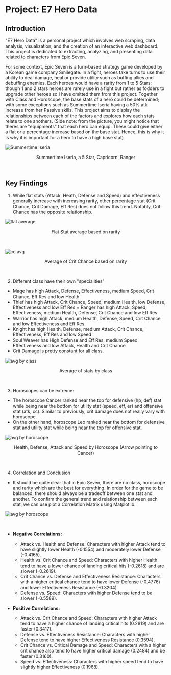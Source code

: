 # Project: E7 Hero Data

## Introduction

"E7 Hero Data" is a personal project which involves web scraping, data analysis, visualization, and the creation of an interactive web dashboard. This project is dedicated to extracting, analyzing, and presenting data related to characters from  Epic Seven. 

For some context, Epic Seven is a turn-based strategy game developed by a Korean game company Smilegate. In a fight, heroes take turns to use their ability to deal damage, heal or provide utility such as buffing allies and debuffing enemies. Each heroes would have a rarity from 1 to 5 Stars; though 1 and 2 stars heroes are rarely use in a fight but rather as fodders to upgrade other heroes so I have omitted them from this project. Together with Class and Horoscope, the base stats of a hero could be determined; with some exceptions such as Summertime Iseria having a 50% atk increase from her Passive skills. This project aims to display the relationships between each of the factors and explores how each stats relate to one anothers. (Side note: from the picture, you might notice that theres are "equipments" that each hero can equip. These could give either a flat or a percentage increase based on the base stat. Hence, this is why it is why it is important for a hero to have a high base stat)

![](https://cdn.discordapp.com/attachments/844184695754457122/1155190810887856138/Screenshot_20230924-011148_Epic_Seven.jpg "Summertime Iseria")

<div align="center"> Summertime Iseria, a 5 Star, Capricorn, Ranger </div>

&nbsp;

## Key Findings

1. While flat stats (Attack, Heath, Defense and Speed) and effectiveness generally increase with increasing rarity, other percentage stat (Crit Chance, Crit Damage, Eff Res) does not follow this trend. Notably, Crit Chance has the opposite relationship.

![](https://media.discordapp.net/attachments/844184695754457122/1156253852660666559/image.png?ex=65144cd0&is=6512fb50&hm=eef5ad0eac1a8cba557d2998eb0d6e4de2b7bc6b59d339dd8b3ea9dfe112ee68&=&width=1920&height=971 "flat average")

<div align="center"> Flat Stat average based on rarity </div>

&nbsp;

![](https://media.discordapp.net/attachments/844184695754457122/1156254543739359243/image.png?ex=65144d75&is=6512fbf5&hm=b11581adf81c6d625d88ab506e7a5476e80e6039cba76e8e876042375fb3272b&=&width=1920&height=971 "cc avg")

<div align="center"> Average of Crit Chance based on rarity </div>

&nbsp;

2. Different class have their own "specialities"
- Mage has high Attack, Defense, Effectiveness, medium Speed, Crit Chance, Eff Res and low Health.
- Thief has high Attack, Crit Chance, Speed, medium Health, low Defense, Effectiveness and low Eff Res
= Ranger has high Attack, Speed, Effectiveness, medium Health, Defense, Crit Chance and low Eff Res
- Warrior has high Attack, medium Health, Defense, Speed, Crit Chance and low Effectiveness and Eff Res 
- Knight has high Health, Defense, medium Attack, Crit Chance, Effectiveness, Eff Res and low Speed
- Soul Weaver has High Defense and Eff Res, medium Speed Effectiveness and low Attack, Health and Crit Chance
- Crit Damage is pretty constant for all class.

![](https://media.discordapp.net/attachments/844184695754457122/1156266090960269342/image.png?ex=65145836&is=651306b6&hm=3ba43f02292ac681519f4fbeddf1efbe11240a1a5579ed90bb2f677b3eda0b11&=&width=1920&height=338 "avg by class")

<div align="center"> Average of stats by class </div>

&nbsp;

3. Horoscopes can be extreme:
- The horoscope Cancer ranked near the top for defensive (hp, def) stat while being near the bottom for utility stat (speed, eff, er) and offensive stat (atk, cc). Similar to previously, crit damage does not really vary with horoscope.
- On the other hand, horoscope Leo ranked near the bottom for defensive stat and utility stat while being near the top for offensive stat.

![](https://media.discordapp.net/attachments/844184695754457122/1156297106974322748/cancer-horoscope.png?ex=65147519&is=65132399&hm=945ed17c93b1dfad289aa087b5223f8072cf911c6337c25e7feae955fb148a1b&=&width=1283&height=993 "avg by horoscope")

<div align="center"> Health, Defense, Attack and Speed by Horoscope (Arrow pointing to Cancer) </div>

&nbsp;

4. Correlation and Conclusion
- It should be quite clear that in Epic Seven, there are no class, horoscope and rarity which are the best for everything. In order for the game to be balanced, there should always be a tradeoff between one stat and another. To confirm the general trend and relationship between each stat, we can use plot a Correlation Matrix using Matplotlib.

![](https://media.discordapp.net/attachments/844184695754457122/1156298448006549665/correlation.png?ex=65147658&is=651324d8&hm=a479efd546059b220b8e67e5aebf1399efacb2047b137c804f72af6c55033a90&=&width=884&height=783 "avg by horoscope")

&nbsp;

- **Negative Correlations:**

    - Attack vs. Health and Defense: Characters with higher Attack tend to have slightly lower Health (-0.1554) and moderately lower Defense (-0.4165).
    - Health vs. Crit Chance and Speed: Characters with higher Health tend to have a lower chance of landing critical hits (-0.2618) and are slower (-0.2619).
    - Crit Chance vs. Defense and Effectiveness Resistance: Characters with a higher critical chance tend to have lower Defense (-0.4776) and lower Effectiveness Resistance (-0.3204).
    - Defense vs. Speed: Characters with higher Defense tend to be slower (-0.5589).

- **Positive Correlations:**

    - Attack vs. Crit Chance and Speed: Characters with higher Attack tend to have a higher chance of landing critical hits (0.2819) and are faster (0.3417).
    - Defense vs. Effectiveness Resistance: Characters with higher Defense tend to have higher Effectiveness Resistance (0.3594).
    - Crit Chance vs. Critical Damage and Speed: Characters with a higher crit chance also tend to have higher critical damage (0.2484) and be faster (0.3160).
    - Speed vs. Effectiveness: Characters with higher speed tend to have slightly higher Effectiveness (0.1968).
